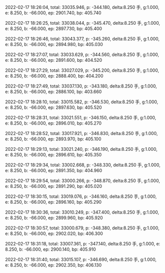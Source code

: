 2022-02-17 18:26:04, total: 33035.946, p: -344.180, delta:8.250 手, g:1.000, e: 8.250, b: -66.000, ep: 2901.740, bp: 405.740

2022-02-17 18:26:25, total: 33038.044, p: -345.470, delta:8.250 手, g:1.000, e: 8.250, b: -66.000, ep: 2897.730, bp: 405.400

2022-02-17 18:26:46, total: 33043.377, p: -345.260, delta:8.250 手, g:1.000, e: 8.250, b: -66.000, ep: 2894.980, bp: 405.030

2022-02-17 18:27:07, total: 33033.629, p: -344.560, delta:8.250 手, g:1.000, e: 8.250, b: -66.000, ep: 2891.600, bp: 404.520

2022-02-17 18:27:29, total: 33027.029, p: -345.200, delta:8.250 手, g:1.000, e: 8.250, b: -66.000, ep: 2888.400, bp: 404.200

2022-02-17 18:27:49, total: 33037.130, p: -343.180, delta:8.250 手, g:1.000, e: 8.250, b: -66.000, ep: 2886.100, bp: 403.660

2022-02-17 18:28:10, total: 33015.582, p: -346.530, delta:8.250 手, g:1.000, e: 8.250, b: -66.000, ep: 2897.630, bp: 405.520

2022-02-17 18:28:31, total: 33021.551, p: -346.150, delta:8.250 手, g:1.000, e: 8.250, b: -66.000, ep: 2896.010, bp: 405.270

2022-02-17 18:28:52, total: 33017.921, p: -346.830, delta:8.250 手, g:1.000, e: 8.250, b: -66.000, ep: 2893.970, bp: 405.100

2022-02-17 18:29:13, total: 33021.240, p: -346.190, delta:8.250 手, g:1.000, e: 8.250, b: -66.000, ep: 2896.610, bp: 405.350

2022-02-17 18:29:34, total: 33002.668, p: -348.330, delta:8.250 手, g:1.000, e: 8.250, b: -66.000, ep: 2891.350, bp: 404.960

2022-02-17 18:29:54, total: 33000.266, p: -348.870, delta:8.250 手, g:1.000, e: 8.250, b: -66.000, ep: 2891.290, bp: 405.020

2022-02-17 18:30:15, total: 33019.076, p: -346.160, delta:8.250 手, g:1.000, e: 8.250, b: -66.000, ep: 2896.160, bp: 405.290

2022-02-17 18:30:36, total: 33010.249, p: -347.400, delta:8.250 手, g:1.000, e: 8.250, b: -66.000, ep: 2899.960, bp: 405.920

2022-02-17 18:30:57, total: 33000.679, p: -348.380, delta:8.250 手, g:1.000, e: 8.250, b: -66.000, ep: 2902.020, bp: 406.300

2022-02-17 18:31:18, total: 33007.361, p: -347.140, delta:8.250 手, g:1.000, e: 8.250, b: -66.000, ep: 2900.140, bp: 405.910

2022-02-17 18:31:40, total: 33015.107, p: -346.690, delta:8.250 手, g:1.000, e: 8.250, b: -66.000, ep: 2902.350, bp: 406.130